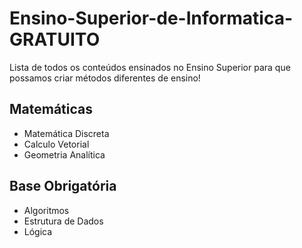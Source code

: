 # Ensino-Superior-de-Informatica-GRATUITO
Lista de todos os conteúdos ensinados no Ensino Superior para que possamos criar métodos diferentes de ensino!

## Matemáticas

- Matemática Discreta
- Calculo Vetorial 
- Geometria Analítica

## Base Obrigatória

- Algoritmos
- Estrutura de Dados
- Lógica
